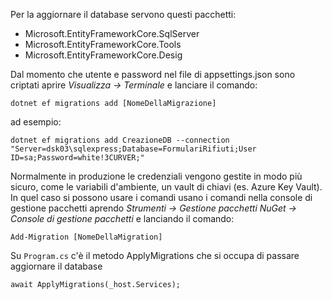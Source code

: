 ﻿Per la aggiornare il database servono questi pacchetti:
- Microsoft.EntityFrameworkCore.SqlServer
- Microsoft.EntityFrameworkCore.Tools
- Microsoft.EntityFrameworkCore.Desig

Dal momento che utente e password nel file di appsettings.json sono criptati aprire *Visualizza -> Terminale* 
e lanciare il comando:

```dotnet ef migrations add [NomeDellaMigrazione]```

ad esempio:

```dotnet ef migrations add CreazioneDB --connection "Server=dsk03\sqlexpress;Database=FormulariRifiuti;User ID=sa;Password=white!3CURVER;"```


Normalmente in produzione le credenziali vengono gestite in modo più sicuro, come le variabili d'ambiente, un vault di chiavi (es. Azure Key Vault). In quel caso si possono usare i comandi usano i comandi nella console di gestione pacchetti aprendo *Strumenti -> Gestione pacchetti NuGet -> Console di gestione pacchetti* e lanciando il comando: 

```Add-Migration [NomeDellaMigration]```

Su ```Program.cs``` c'è il metodo ApplyMigrations che si occupa di passare aggiornare il database

```await ApplyMigrations(_host.Services);```